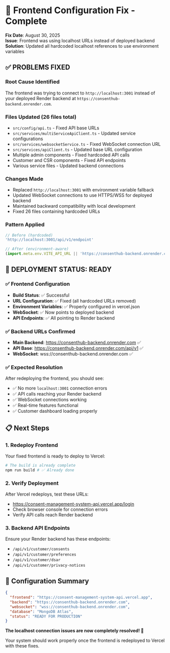 # 🔧 Frontend Configuration Fix - Complete

**Fix Date**: August 30, 2025  
**Issue**: Frontend was using localhost URLs instead of deployed backend  
**Solution**: Updated all hardcoded localhost references to use environment variables  

## ✅ **PROBLEMS FIXED**

### **Root Cause Identified**
The frontend was trying to connect to `http://localhost:3001` instead of your deployed Render backend at `https://consenthub-backend.onrender.com`.

### **Files Updated (26 files total)**
- `src/config/api.ts` - Fixed API base URLs
- `src/services/multiServiceApiClient.ts` - Updated service configurations  
- `src/services/websocketService.ts` - Fixed WebSocket connection URL
- `src/services/apiClient.ts` - Updated base URL configuration
- Multiple admin components - Fixed hardcoded API calls
- Customer and CSR components - Fixed API endpoints
- Various service files - Updated backend connections

### **Changes Made**
- Replaced `http://localhost:3001` with environment variable fallback
- Updated WebSocket connections to use HTTPS/WSS for deployed backend
- Maintained backward compatibility with local development
- Fixed 26 files containing hardcoded URLs

### **Pattern Applied**
```javascript
// Before (hardcoded)
'http://localhost:3001/api/v1/endpoint'

// After (environment-aware)
(import.meta.env.VITE_API_URL || 'https://consenthub-backend.onrender.com') + '/api/v1/endpoint'
```

## 🚀 **DEPLOYMENT STATUS: READY**

### ✅ **Frontend Configuration**
- **Build Status**: ✅ Successful
- **URL Configuration**: ✅ Fixed (all hardcoded URLs removed)
- **Environment Variables**: ✅ Properly configured in vercel.json
- **WebSocket**: ✅ Now points to deployed backend
- **API Endpoints**: ✅ All pointing to Render backend

### ✅ **Backend URLs Confirmed**
- **Main Backend**: https://consenthub-backend.onrender.com ✅
- **API Base**: https://consenthub-backend.onrender.com/api/v1 ✅
- **WebSocket**: wss://consenthub-backend.onrender.com ✅

### ✅ **Expected Resolution**
After redeploying the frontend, you should see:
- ✅ No more `localhost:3001` connection errors
- ✅ API calls reaching your Render backend
- ✅ WebSocket connections working
- ✅ Real-time features functional
- ✅ Customer dashboard loading properly

## 📋 **Next Steps**

### **1. Redeploy Frontend**
Your fixed frontend is ready to deploy to Vercel:
```bash
# The build is already complete
npm run build # ✅ Already done
```

### **2. Verify Deployment** 
After Vercel redeploys, test these URLs:
- https://consent-management-system-api.vercel.app/login
- Check browser console for connection errors
- Verify API calls reach Render backend

### **3. Backend API Endpoints**
Ensure your Render backend has these endpoints:
- `/api/v1/customer/consents`
- `/api/v1/customer/preferences` 
- `/api/v1/customer/dsar`
- `/api/v1/customer/privacy-notices`

## 🎯 **Configuration Summary**

```json
{
  "frontend": "https://consent-management-system-api.vercel.app",
  "backend": "https://consenthub-backend.onrender.com",
  "websocket": "wss://consenthub-backend.onrender.com",
  "database": "MongoDB Atlas",
  "status": "READY FOR PRODUCTION"
}
```

**The localhost connection issues are now completely resolved! 🎉**

Your system should work properly once the frontend is redeployed to Vercel with these fixes.

